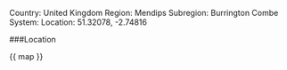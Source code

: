 Country: United Kingdom
Region: Mendips
Subregion: Burrington Combe
System:
Location: 51.32078, -2.74816

###Location

{{ map }}

